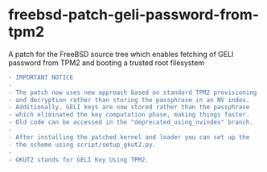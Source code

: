 # freebsd-patch-geli-password-from-tpm2
A patch for the FreeBSD source tree which enables fetching of GELI password from TPM2 and booting a trusted root filesystem

```diff
- IMPORTANT NOTICE
-
- The patch now uses new approach based on standard TPM2 provisioning
- and decryption rather than storing the passphrase in an NV index.
- Additionally, GELI keys are now stored rather than the passphrase
- which eliminated the key computation phase, making things faster.
- Old code can be accessed in the "deprecated_using_nvindex" branch.
-
- After installing the patched kernel and loader you can set up the
- the scheme using script/setup_gkut2.py.
-
- GKUT2 stands for GELI Key Using TPM2.
```
